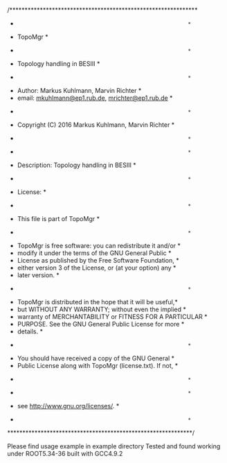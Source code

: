/**************************************************************
 *                                                            *            
 *  TopoMgr                                                   *
 *                                                            *
 *  Topology handling in BESIII                               *
 *                                                            *
 *  Author: Markus Kuhlmann, Marvin Richter                   *
 *   email: mkuhlmann@ep1.rub.de, mrichter@ep1.rub.de         *
 *                                                            *
 *  Copyright (C) 2016  Markus Kuhlmann, Marvin Richter       *
 *                                                            *
 *                                                            *
 *  Description: Topology handling in BESIII                  *
 *                                                            *
 *  License:                                                  *
 *                                                            *
 *  This file is part of TopoMgr                              *
 *                                                            *
 *  TopoMgr is free software: you can redistribute it and/or  *
 *  modify it under the terms of the GNU General Public       *
 *  License as published by the Free Software Foundation,     *
 *  either version 3 of the License, or (at your option) any  *
 *  later version.                                            *
 *                                                            *
 *  TopoMgr is distributed in the hope that it will be useful,*
 *  but WITHOUT ANY WARRANTY; without even the implied        *
 *  warranty of MERCHANTABILITY or FITNESS FOR A PARTICULAR   *
 *  PURPOSE. See the GNU General Public License for more      *
 *  details.                                                  *
 *                                                            *
 *  You should have received a copy of the GNU General        *
 *  Public License along with TopoMgr (license.txt). If not,  *
 *                                                            *
 *                                                            *
 *  see <http://www.gnu.org/licenses/>.                       *
 *                                                            *
 *************************************************************/

Please find usage example in example directory
Tested and found working under ROOT5.34-36 built with GCC4.9.2
